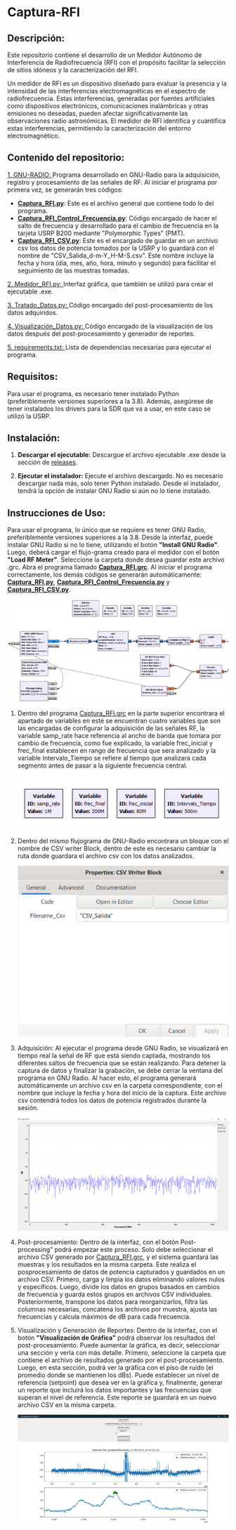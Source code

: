 # Captura-RFI

## **Descripción:**

Este repositorio contiene el desarrollo de un Medidor Autónomo de Interferencia de Radiofrecuencia (RFI) con el propósito facilitar la selección de sitios idóneos y la caracterización del RFI.

Un medidor de RFI es un dispositivo diseñado para evaluar la presencia y la intensidad de las interferencias electromagnéticas en el espectro de radiofrecuencia. Estas interferencias, generadas por fuentes artificiales como dispositivos electrónicos, comunicaciones inalámbricas y otras emisiones no deseadas, pueden afectar significativamente las observaciones radio astronómicas. El medidor de RFI identifica y cuantifica estas interferencias, permitiendo la caracterización del entorno electromagnético.

## **Contenido del repositorio:**

<!-- se crea una sub-carpeta llamada **"Muestras"** seguida del mismo nombre del archivo csv, y en ella se guardan las muestras ya tratadas de dicho archivo. También se crea otra sub-carpeta llamada **"Resultados"** seguida del nombre del mismo csv, donde se almacena el posprocesamiento junto con un archivo csv que contiene dos datos resultantes y relevantes. 

En esta carpeta también se encuentra el código encargado del pos-procesamiento con el nombre de [Tratado_datos.py](/Salida/Tratado_Datos.py), del cual existen dos versiones: una desarrollada en Python y otra con el mismo nombre en Jupyter. -->


[1. GNU-RADIO: ](/Captura_RFI_1.0.grc) Programa desarrollado en GNU-Radio para la adquisición, registro y procesamiento de las señales de RF. Al iniciar el programa por primera vez, se generarán tres códigos:

- [**Captura_RFI.py**](/Captura_RFI.py): Este es el archivo general que contiene todo lo del programa.
- [**Captura_RFI_Control_Frecuencia.py**](/Captura_RFI_Control_Frecuencia.py): Código encargado de hacer el salto de frecuencia y desarrollado para el cambio de frecuencia en la tarjeta USRP B200 mediante "Polymorphic Types" (PMT).
- [**Captura_RFI_CSV.py**](/Captura_RFI_CSV.py): Este es el encargado de guardar en un archivo csv los datos de potencia tomados por la USRP y lo guardará con el nombre de "CSV_Salida_d-m-Y_H-M-S.csv". Este nombre incluye la fecha y hora (día, mes, año, hora, minuto y segundo) para facilitar el seguimiento de las muestras tomadas.

[2. Medidor_RFI.py: ](/Medidor_RFI.py) Interfaz gráfica, que también se utilizó para crear el ejecutable .exe.

[3. Tratado_Datos.py: ](Tratado_Datos.py) Código encargado del post-procesamiento de los datos adquiridos.

[4. Visualización_Datos.py: ](Visualizacion_Datos.py) Código encargado de la visualización de los datos después del post-procesamiento y generador de reportes.

[5. requirements.txt: ](requirements.txt) Lista de dependencias necesarias para ejecutar el programa.

## **Requisitos:**

Para usar el programa, es necesario tener instalado Python (preferiblemente versiones superiores a la 3.8). Además, asegúrese de tener instalados los drivers para la SDR que va a usar, en este caso se utilizó la USRP.

## **Instalación:**

1) **Descargar el ejecutable:** Descargue el archivo ejecutable .exe desde la sección de [releases](https://github.com/ERA-2022/Captura-RFI/releases).

2) **Ejecutar el instalador:** Ejecute el archivo descargado. No es necesario descargar nada más, solo tener Python instalado. Desde el instalador, tendrá la opción de instalar GNU Radio si aún no lo tiene instalado.

## **Instrucciones de Uso:**

Para usar el programa, lo único que se requiere es tener GNU Radio, preferiblemente versiones superiores a la 3.8. Desde la interfaz, puede instalar GNU Radio si no lo tiene, utilizando el botón **"Install GNU Radio"**. Luego, deberá cargar el flujo-grama creado para el medidor con el botón **"Load RF Meter"**. Seleccione la carpeta donde desea guardar este archivo .grc. Abra el programa llamado [**Captura_RFI.grc**](/Captura_RFI.grc). Al iniciar el programa correctamente, los demás códigos se generarán automáticamente: [**Captura_RFI.py**](/Captura_RFI.py), [**Captura_RFI_Control_Frecuencia.py**](/Captura_RFI_Control_Frecuencia.py) y [**Captura_RFI_CSV.py**](/Captura_RFI_CSV.py). 


![Variable](./img/Captura_RFI.jpg)   

1. Dentro del programa [Captura_RFI.grc](/Captura_RFI.grc) en la parte superior encontrara el apartado de variables en esté se encuentran cuatro variables que son las encargadas de configurar la adquisición de las señales RF, la variable samp_rate hace referencia al ancho de banda que tomara por cambio de frecuencia, como fue explicado, la variable frec_inicial y frec_final establecen en rango de frecuencia que sera analizado y la variable Intervalo_Tiempo se refiere al tiempo que analizara cada segmento antes de pasar a la siguiente frecuencia central.

    ![Variable](./img/Variables.png)

2. Dentro del mismo flujograma de GNU-Radio encontrara un bloque con el nombre de CSV writer Block, dentro de este es necesario cambiar la ruta donde guardara el archivo csv con los datos analizados. 

    ![csv](./img/bloc_csv.png)

3. Adquisición: Al ejecutar el programa desde GNU Radio, se visualizará en tiempo real la señal de RF que está siendo captada, mostrando los diferentes saltos de frecuencia que se están realizando. Para detener la captura de datos y finalizar la grabación, se debe cerrar la ventana del programa en GNU Radio. Al hacer esto, el programa generará automáticamente un archivo csv en la carpeta correspondiente, con el nombre que incluye la fecha y hora del inicio de la captura. Este archivo csv contendrá todos los datos de potencia registrados durante la sesión.

    ![csv](./img/ADQUISI.png)

4. Post-procesamiento: Dentro de la interfaz, con el botón Post-processing" podrá empezar este proceso. Solo debe seleccionar el archivo CSV generado por [Captura_RFI.grc](/Captura_RFI.grc), y el sistema guardará las muestras y los resultados en la misma carpeta. Este realiza el posprocesamiento de datos de potencia capturados y guardados en un archivo CSV. Primero, carga y limpia los datos eliminando valores nulos y específicos. Luego, divide los datos en grupos basados en cambios de frecuencia y guarda estos grupos en archivos CSV individuales. Posteriormente, transpone los datos para reorganizarlos, filtra las columnas necesarias, concatena los archivos por muestra, ajusta las frecuencias y calcula máximos de dB para cada frecuencia. 

5. Visualización y Generación de Reportes: Dentro de la interfaz, con el botón **"Visualización de Gráfica"** podrá observar los resultados del post-procesamiento. Puede aumentar la gráfica, es decir, seleccionar una sección y verla con más detalle. Primero, seleccione la carpeta que contiene el archivo de resultados generado por el post-procesamiento. Luego, en esta sección, podrá ver la gráfica con el piso de ruido (el promedio donde se mantienen los dBs). Puede establecer un nivel de referencia (setpoint) que desea ver en la gráfica y, finalmente, generar un reporte que incluirá los datos importantes y las frecuencias que superan el nivel de referencia. Este reporte se guardará en un nuevo archivo CSV en la misma carpeta.

    ![Visualizacion](./img/Visualizacion.png)
    <!-- *Figura 1: Resultados del post-procesamiento del medidor de RFI.* -->

<!-- La adquisición de datos se divide en muestras como se observa en siguiente la imagen:

![Medidor](./img/Diagrama%20medidor%20.png)

Esto es debido a que la tarjeta USRP cuenta con un ancho de banda limitado de 200 KHz a 56 MHz y en la adquisición se requieren analizar un ancho de banda mas amplio por lo cual se desarrollo el programa [Control frecuencia](/Control_Frecuencia.py) que esta encargado de recibir una frecuencia inicial y final y dividirla en muestra iguales con un mismo ancho de banda.  -->

